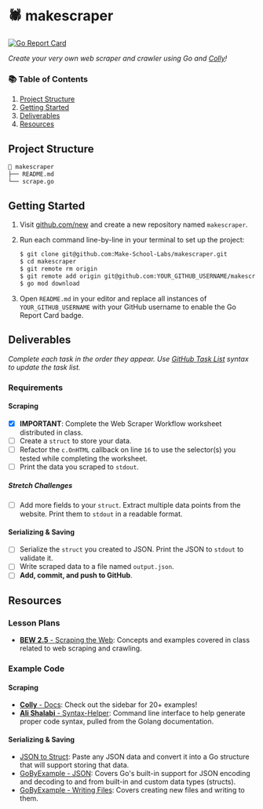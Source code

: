 # 🕷 makescraper

[![Go Report Card](https://goreportcard.com/badge/github.com/laurelmclean/makescraper)](https://goreportcard.com/report/github.com/laurelmclean/makescraper)

_Create your very own web scraper and crawler using Go and [Colly](https://go-colly.org)!_

### 📚 Table of Contents

1. [Project Structure](#project-structure)
2. [Getting Started](#getting-started)
3. [Deliverables](#deliverables)
4. [Resources](#resources)

## Project Structure

```bash
📂 makescraper
├── README.md
└── scrape.go
```

## Getting Started

1. Visit [github.com/new](https://github.com/new) and create a new repository named `makescraper`.
2. Run each command line-by-line in your terminal to set up the project:

    ```bash
    $ git clone git@github.com:Make-School-Labs/makescraper.git
    $ cd makescraper
    $ git remote rm origin
    $ git remote add origin git@github.com:YOUR_GITHUB_USERNAME/makescraper.git
    $ go mod download
    ```

3. Open `README.md` in your editor and replace all instances of `YOUR_GITHUB_USERNAME` with your GitHub username to enable the Go Report Card badge.

## Deliverables

_Complete each task in the order they appear. Use [GitHub Task List](https://help.github.com/en/github/managing-your-work-on-github/about-task-lists) syntax to update the task list._

### Requirements

#### Scraping

- [x] **IMPORTANT**: Complete the Web Scraper Workflow worksheet distributed in class.
- [ ] Create a `struct` to store your data.
- [ ] Refactor the `c.OnHTML` callback on line `16` to use the selector(s) you tested while completing the worksheet.
- [ ] Print the data you scraped to `stdout`.

##### Stretch Challenges

- [ ] Add more fields to your `struct`. Extract multiple data points from the website. Print them to `stdout` in a readable format.

#### Serializing & Saving

- [ ] Serialize the `struct` you created to JSON. Print the JSON to `stdout` to validate it.
- [ ] Write scraped data to a file named `output.json`.
- [ ] **Add, commit, and push to GitHub**.

## Resources

### Lesson Plans

- [**BEW 2.5** - Scraping the Web](https://make-school-courses.github.io/BEW-2.5-Strongly-Typed-Languages/#/Lessons/WebScraping.md): Concepts and examples covered in class related to web scraping and crawling.

### Example Code

#### Scraping

- [**Colly** - Docs](http://go-colly.org/docs/): Check out the sidebar for 20+ examples!
- [**Ali Shalabi** - Syntax-Helper](https://github.com/alishalabi/syntax-helper): Command line interface to help generate proper code syntax, pulled from the Golang documentation.

#### Serializing & Saving

- [JSON to Struct](https://mholt.github.io/json-to-go/): Paste any JSON data and convert it into a Go structure that will support storing that data.
- [GoByExample - JSON](https://gobyexample.com/json): Covers Go's built-in support for JSON encoding and decoding to and from built-in and custom data types (structs).
- [GoByExample - Writing Files](https://gobyexample.com/writing-files): Covers creating new files and writing to them.
